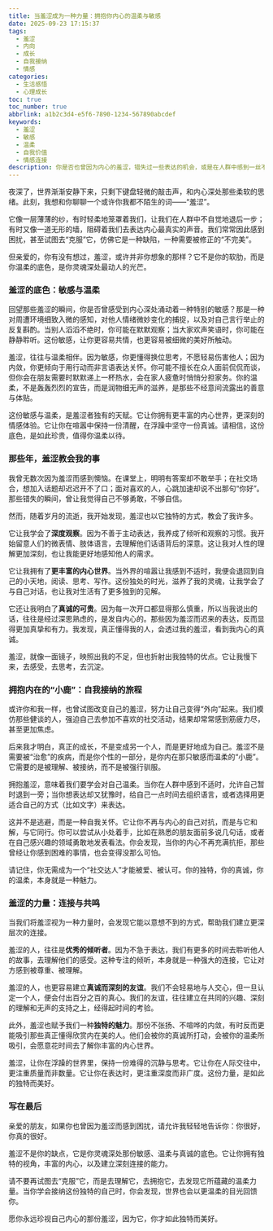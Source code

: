 ```yaml
---
title: 当羞涩成为一种力量：拥抱你内心的温柔与敏感
date: 2025-09-23 17:15:37
tags:
  - 羞涩
  - 内向
  - 成长
  - 自我接纳
  - 情感
categories:
  - 生活感悟
  - 心理成长
toc: true
toc_number: true
abbrlink: a1b2c3d4-e5f6-7890-1234-567890abcdef
keywords:
  - 羞涩
  - 敏感
  - 温柔
  - 自我价值
  - 情感连接
description: 你是否也曾因为内心的羞涩，错失过一些表达的机会，或是在人群中感到一丝不安？羞涩，常常被误解为怯懦或不自信，但它真的是这样吗？这篇文章，想与你一同探索羞涩背后那份独有的敏感、温柔与真诚。它不是需要被克服的缺点，而是你灵魂深处最动人的底色。让我们一起，学会拥抱这份独特的自己，发现羞涩所蕴藏的温柔力量。
---
```


夜深了，世界渐渐安静下来，只剩下键盘轻微的敲击声，和内心深处那些柔软的思绪。此刻，我想和你聊聊一个或许你我都不陌生的词——“羞涩”。

它像一层薄薄的纱，有时轻柔地笼罩着我们，让我们在人群中不自觉地退后一步；有时又像一道无形的墙，阻碍着我们去表达内心最真实的声音。我们常常因此感到困扰，甚至试图去“克服”它，仿佛它是一种缺陷，一种需要被修正的“不完美”。

但亲爱的，你有没有想过，羞涩，或许并非你想象的那样？它不是你的软肋，而是你温柔的底色，是你灵魂深处最动人的光芒。

### 羞涩的底色：敏感与温柔

回望那些羞涩的瞬间，你是否曾感受到内心深处涌动着一种特别的敏感？那是一种对周遭环境细致入微的感知，对他人情绪微妙变化的捕捉，以及对自己言行举止的反复斟酌。当别人滔滔不绝时，你可能在默默观察；当大家欢声笑语时，你可能在静静聆听。这份敏感，让你更容易共情，也更容易被细微的美好所触动。

羞涩，往往与温柔相伴。因为敏感，你更懂得换位思考，不愿轻易伤害他人；因为内敛，你更倾向于用行动而非言语表达关怀。你可能不擅长在众人面前侃侃而谈，但你会在朋友需要时默默递上一杯热水，会在家人疲惫时悄悄分担家务。你的温柔，不是轰轰烈烈的宣告，而是润物细无声的滋养，是那些不经意间流露出的善意与体贴。

这份敏感与温柔，是羞涩者独有的天赋。它让你拥有更丰富的内心世界，更深刻的情感体验。它让你在喧嚣中保持一份清醒，在浮躁中坚守一份真诚。请相信，这份底色，是如此珍贵，值得你温柔以待。

### 那些年，羞涩教会我的事

我曾无数次因为羞涩而感到懊恼。在课堂上，明明有答案却不敢举手；在社交场合，想加入话题却迟迟开不了口；面对喜欢的人，心跳加速却说不出那句“你好”。那些错失的瞬间，曾让我觉得自己不够勇敢，不够自信。

然而，随着岁月的流逝，我开始发现，羞涩也以它独特的方式，教会了我许多。

它让我学会了**深度观察**。因为不善于主动表达，我养成了倾听和观察的习惯。我开始留意人们的微表情、肢体语言，去理解他们话语背后的深意。这让我对人性的理解更加深刻，也让我能更好地感知他人的需求。

它让我拥有了**更丰富的内心世界**。当外界的喧嚣让我感到不适时，我便会退回到自己的小天地，阅读、思考、写作。这份独处的时光，滋养了我的灵魂，让我学会了与自己对话，也让我对生活有了更多独到的见解。

它还让我明白了**真诚的可贵**。因为每一次开口都显得那么慎重，所以当我说出的话，往往是经过深思熟虑的，是发自内心的。那些因为羞涩而迟来的表达，反而显得更加真挚和有力。我发现，真正懂得我的人，会透过我的羞涩，看到我内心的真诚。

羞涩，就像一面镜子，映照出我的不足，但也折射出我独特的优点。它让我慢下来，去感受，去思考，去沉淀。

### 拥抱内在的“小鹿”：自我接纳的旅程

或许你和我一样，也曾试图改变自己的羞涩，努力让自己变得“外向”起来。我们模仿那些健谈的人，强迫自己去参加不喜欢的社交活动，结果却常常感到筋疲力尽，甚至更加焦虑。

后来我才明白，真正的成长，不是变成另一个人，而是更好地成为自己。羞涩不是需要被“治愈”的疾病，而是你个性的一部分，是你内在那只敏感而温柔的“小鹿”。它需要的是被理解、被接纳，而不是被强行驯服。

拥抱羞涩，意味着我们要学会对自己温柔。当你在人群中感到不适时，允许自己暂时退到一旁；当你想表达却又犹豫时，给自己一点时间去组织语言，或者选择用更适合自己的方式（比如文字）来表达。

这并不是逃避，而是一种自我关怀。它让你不再与内心的自己对抗，而是与它和解，与它同行。你可以尝试从小处着手，比如在熟悉的朋友面前多说几句话，或者在自己感兴趣的领域勇敢地发表看法。你会发现，当你的内心不再充满抗拒，那些曾经让你感到困难的事情，也会变得没那么可怕。

请记住，你无需成为一个“社交达人”才能被爱、被认可。你的独特，你的真诚，你的温柔，本身就是一种魅力。

### 羞涩的力量：连接与共鸣

当我们将羞涩视为一种力量时，会发现它能以意想不到的方式，帮助我们建立更深层次的连接。

羞涩的人，往往是**优秀的倾听者**。因为不急于表达，我们有更多的时间去聆听他人的故事，去理解他们的感受。这种专注的倾听，本身就是一种强大的连接，它让对方感到被尊重、被理解。

羞涩的人，也更容易建立**真诚而深刻的友谊**。我们不会轻易地与人交心，但一旦认定一个人，便会付出百分之百的真心。我们的友谊，往往建立在共同的兴趣、深刻的理解和无声的支持之上，经得起时间的考验。

此外，羞涩也赋予我们一种**独特的魅力**。那份不张扬、不喧哗的内敛，有时反而更能吸引那些真正懂得欣赏内在美的人。他们会被你的真诚所打动，会被你的温柔所吸引，会愿意花时间去了解你丰富的内心世界。

羞涩，让你在浮躁的世界里，保持一份难得的沉静与思考。它让你在人际交往中，更注重质量而非数量。它让你在表达时，更注重深度而非广度。这份力量，是如此的独特而美好。

### 写在最后

亲爱的朋友，如果你也曾因为羞涩而感到困扰，请允许我轻轻地告诉你：你很好，你真的很好。

羞涩不是你的缺点，它是你灵魂深处那份敏感、温柔与真诚的底色。它让你拥有独特的视角，丰富的内心，以及建立深刻连接的能力。

请不要再试图去“克服”它，而是去理解它，去拥抱它，去发现它所蕴藏的温柔力量。当你学会接纳这份独特的自己时，你会发现，世界也会以更温柔的目光回馈你。

愿你永远珍视自己内心的那份羞涩，因为它，你才如此独特而美好。